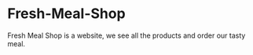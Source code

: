 # Fresh-Meal-Shop
Fresh Meal Shop is a website, we see all the products and order our tasty meal.  
